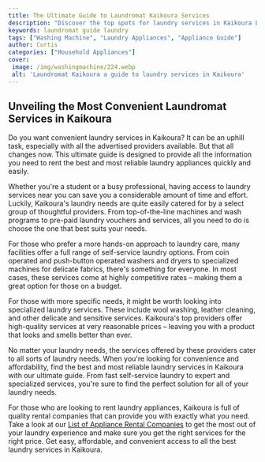 ```yaml
---
title: The Ultimate Guide to Laundromat Kaikoura Services
description: "Discover the top spots for laundry services in Kaikoura Learn all about the benefits locations and prices of the best laundromats in the area Get ready to clean up"
keywords: laundromat guide laundry
tags: ["Washing Machine", "Laundry Appliances", "Appliance Guide"]
author: Curtis
categories: ["Household Appliances"]
cover: 
 image: /img/washingmachine/224.webp
 alt: 'Laundromat Kaikoura a guide to laundry services in Kaikoura'
---
```

## Unveiling the Most Convenient Laundromat Services in Kaikoura

Do you want convenient laundry services in Kaikoura? It can be an uphill task, especially with all the advertised providers available. But that all changes now. This ultimate guide is designed to provide all the information you need to rent the best and most reliable laundry appliances quickly and easily.

Whether you're a student or a busy professional, having access to laundry services near you can save you a considerable amount of time and effort. Luckily, Kaikoura's laundry needs are quite easily catered for by a select group of thoughtful providers. From top-of-the-line machines and wash programs to pre-paid laundry vouchers and services, all you need to do is choose the one that best suits your needs.

For those who prefer a more hands-on approach to laundry care, many facilities offer a full range of self-service laundry options. From coin operated and push-button operated washers and dryers to specialized machines for delicate fabrics, there's something for everyone. In most cases, these services come at highly competitive rates – making them a great option for those on a budget.

For those with more specific needs, it might be worth looking into specialized laundry services. These include wool washing, leather cleaning, and other delicate and sensitive services. Kaikoura's top providers offer high-quality services at very reasonable prices – leaving you with a product that looks and smells better than ever.

No matter your laundry needs, the services offered by these providers cater to all sorts of laundry needs. When you're looking for convenience and affordability, find the best and most reliable laundry services in Kaikoura with our ultimate guide. From fast self-service laundry to expert and specialized services, you're sure to find the perfect solution for all of your laundry needs.

For those who are looking to rent laundry appliances, Kaikoura is full of quality rental companies that can provide you with exactly what you need. Take a look at our [List of Appliance Rental Companies](./pages/appliance-rental) to get the most out of your laundry experience and make sure you get the right services for the right price. Get easy, affordable, and convenient access to all the best laundry services in Kaikoura.
